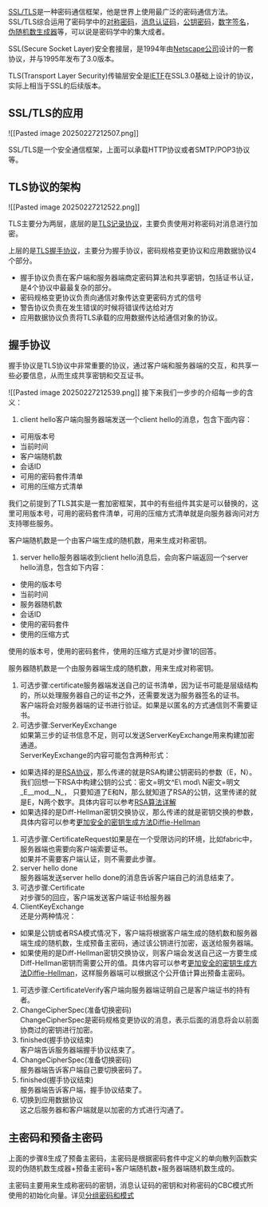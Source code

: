 [SSL/TLS](https://zhida.zhihu.com/search?content_id=117770360&content_type=Article&match_order=1&q=SSL%2FTLS&zhida_source=entity)是一种密码通信框架，他是世界上使用最广泛的密码通信方法。SSL/TLS综合运用了密码学中的[对称密码](https://zhida.zhihu.com/search?content_id=117770360&content_type=Article&match_order=1&q=%E5%AF%B9%E7%A7%B0%E5%AF%86%E7%A0%81&zhida_source=entity)，[消息认证码](https://zhida.zhihu.com/search?content_id=117770360&content_type=Article&match_order=1&q=%E6%B6%88%E6%81%AF%E8%AE%A4%E8%AF%81%E7%A0%81&zhida_source=entity)，[公钥密码](https://zhida.zhihu.com/search?content_id=117770360&content_type=Article&match_order=1&q=%E5%85%AC%E9%92%A5%E5%AF%86%E7%A0%81&zhida_source=entity)，[数字签名](https://zhida.zhihu.com/search?content_id=117770360&content_type=Article&match_order=1&q=%E6%95%B0%E5%AD%97%E7%AD%BE%E5%90%8D&zhida_source=entity)，[伪随机数生成器](https://zhida.zhihu.com/search?content_id=117770360&content_type=Article&match_order=1&q=%E4%BC%AA%E9%9A%8F%E6%9C%BA%E6%95%B0%E7%94%9F%E6%88%90%E5%99%A8&zhida_source=entity)等，可以说是密码学中的集大成者。

SSL(Secure Socket Layer)安全套接层，是1994年由[Netscape公司](https://zhida.zhihu.com/search?content_id=117770360&content_type=Article&match_order=1&q=Netscape%E5%85%AC%E5%8F%B8&zhida_source=entity)设计的一套协议，并与1995年发布了3.0版本。

TLS(Transport Layer Security)传输层安全是[IETF](https://zhida.zhihu.com/search?content_id=117770360&content_type=Article&match_order=1&q=IETF&zhida_source=entity)在SSL3.0基础上设计的协议，实际上相当于SSL的后续版本。

## SSL/TLS的应用

  

![[Pasted image 20250227212507.png]]

  

SSL/TLS是一个安全通信框架，上面可以承载HTTP协议或者SMTP/POP3协议等。

## TLS协议的架构

  

![[Pasted image 20250227212522.png]]

  

TLS主要分为两层，底层的是[TLS记录协议](https://zhida.zhihu.com/search?content_id=117770360&content_type=Article&match_order=1&q=TLS%E8%AE%B0%E5%BD%95%E5%8D%8F%E8%AE%AE&zhida_source=entity)，主要负责使用对称密码对消息进行加密。

上层的是[TLS握手协议](https://zhida.zhihu.com/search?content_id=117770360&content_type=Article&match_order=1&q=TLS%E6%8F%A1%E6%89%8B%E5%8D%8F%E8%AE%AE&zhida_source=entity)，主要分为握手协议，密码规格变更协议和应用数据协议4个部分。

- 握手协议负责在客户端和服务器端商定密码算法和共享密钥，包括证书认证，是4个协议中最最复杂的部分。
- 密码规格变更协议负责向通信对象传达变更密码方式的信号
- 警告协议负责在发生错误的时候将错误传达给对方
- 应用数据协议负责将TLS承载的应用数据传达给通信对象的协议。

## 握手协议

握手协议是TLS协议中非常重要的协议，通过客户端和服务器端的交互，和共享一些必要信息，从而生成共享密钥和交互证书。


  

![[Pasted image 20250227212539.png]]
接下来我们一步步的介绍每一步的含义：

1. client hello客户端向服务器端发送一个client hello的消息，包含下面内容：  
    

- 可用版本号
- 当前时间
- 客户端随机数
- 会话ID
- 可用的密码套件清单
- 可用的压缩方式清单

  

我们之前提到了TLS其实是一套加密框架，其中的有些组件其实是可以替换的，这里可用版本号，可用的密码套件清单，可用的压缩方式清单就是向服务器询问对方支持哪些服务。

客户端随机数是一个由客户端生成的随机数，用来生成对称密钥。

1. server hello服务器端收到client hello消息后，会向客户端返回一个server hello消息，包含如下内容：  
    

- 使用的版本号
- 当前时间
- 服务器随机数
- 会话ID
- 使用的密码套件
- 使用的压缩方式

  

使用的版本号，使用的密码套件，使用的压缩方式是对步骤1的回答。

服务器随机数是一个由服务器端生成的随机数，用来生成对称密钥。

1. 可选步骤:certificate服务器端发送自己的证书清单，因为证书可能是层级结构的，所以处理服务器自己的证书之外，还需要发送为服务器签名的证书。  
    客户端将会对服务器端的证书进行验证。如果是以匿名的方式通信则不需要证书。
2. 可选步骤:ServerKeyExchange  
    如果第三步的证书信息不足，则可以发送ServerKeyExchange用来构建加密通道。  
    ServerKeyExchange的内容可能包含两种形式：  
    

- 如果选择的是[RSA协议](https://zhida.zhihu.com/search?content_id=117770360&content_type=Article&match_order=1&q=RSA%E5%8D%8F%E8%AE%AE&zhida_source=entity)，那么传递的就是RSA构建公钥密码的参数（E，N）。我们回想一下RSA中构建公钥的公式：密文=明文^E\ mod\ N密文=明文_E__mod__N_， 只要知道了E和N，那么就知道了RSA的公钥，这里传递的就是E，N两个数字。具体内容可以参考[RSA算法详解](https://link.zhihu.com/?target=http%3A//www.flydean.com/rsa/)
- 如果选择的是Diff-Hellman密钥交换协议，那么传递的就是密钥交换的参数，具体内容可以参考[更加安全的密钥生成方法Diffie-Hellman](https://link.zhihu.com/?target=http%3A//www.flydean.com/diffie-hellman/)

  

1. 可选步骤:CertificateRequest如果是在一个受限访问的环境，比如fabric中，服务器端也需要向客户端索要证书。  
    如果并不需要客户端认证，则不需要此步骤。
2. server hello done  
    服务器端发送server hello done的消息告诉客户端自己的消息结束了。
3. 可选步骤:Certificate  
    对步骤5的回应，客户端发送客户端证书给服务器
4. ClientKeyExchange  
    还是分两种情况：  
    

- 如果是公钥或者RSA模式情况下，客户端将根据客户端生成的随机数和服务器端生成的随机数，生成预备主密码，通过该公钥进行加密，返送给服务器端。
- 如果使用的是Diff-Hellman密钥交换协议，则客户端会发送自己这一方要生成Diff-Hellman密钥而需要公开的值。具体内容可以参考[更加安全的密钥生成方法Diffie-Hellman](https://link.zhihu.com/?target=http%3A//www.flydean.com/diffie-hellman/)，这样服务器端可以根据这个公开值计算出预备主密码。

  

1. 可选步骤:CertificateVerify客户端向服务器端证明自己是客户端证书的持有者。
2. ChangeCipherSpec(准备切换密码)  
    ChangeCipherSpec是密码规格变更协议的消息，表示后面的消息将会以前面协商过的密钥进行加密。
3. finished(握手协议结束)  
    客户端告诉服务器端握手协议结束了。
4. ChangeCipherSpec(准备切换密码)  
    服务器端告诉客户端自己要切换密码了。
5. finished(握手协议结束)  
    服务器端告诉客户端，握手协议结束了。
6. 切换到应用数据协议  
    这之后服务器和客户端就是以加密的方式进行沟通了。

## 主密码和预备主密码

上面的步骤8生成了预备主密码，主密码是根据密码套件中定义的单向散列函数实现的伪随机数生成器+预备主密码+客户端随机数+服务器端随机数生成的。

主密码主要用来生成称密码的密钥，消息认证码的密钥和对称密码的CBC模式所使用的初始化向量。详见[分组密码和模式](https://link.zhihu.com/?target=http%3A//www.flydean.com/block-cipher-mode/)